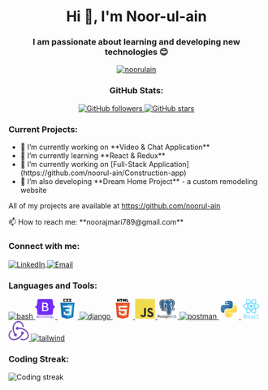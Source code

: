 <h1 align="center">Hi 👋, I'm Noor-ul-ain</h1>
<h3 align="center">I am passionate about learning and developing new technologies 😊</h3>

<p align="center">
    <a href="https://github.com/ryo-ma/github-profile-trophy">
        <img src="https://github-profile-trophy.vercel.app/?username=noorulain" alt="noorulain" />
    </a>
</p>

<h3 align="center">GitHub Stats:</h3>
<p align="center">
    <a href="https://github.com/noorulain">
        <img src="https://img.shields.io/github/followers/noorulain?label=Followers&style=social" alt="GitHub followers"/>
        <img src="https://img.shields.io/github/stars/noorulain?label=Stars&style=social" alt="GitHub stars"/>
    </a>
</p>

<h3 align="left">Current Projects:</h3>
<ul>
    <li>🔭 I’m currently working on **Video & Chat Application**</li>
    <li>🌱 I’m currently learning **React & Redux**</li>
    <li>🔭 I’m currently working on [Full-Stack Application](https://github.com/noorul-ain/Construction-app)</li>
    <li>🔨 I’m also developing **Dream Home Project** - a custom remodeling website</li>
</ul>

<p align="left">All of my projects are available at <a href="https://github.com/noorul-ain">https://github.com/noorul-ain</a></p>

<p align="left">📫 How to reach me: **noorajmari789@gmail.com**</p>

<h3 align="left">Connect with me:</h3>
<p align="left">
    <a href="https://linkedin.com/in/noorulain" target="blank">
        <img align="center" src="https://raw.githubusercontent.com/rahuldkjain/github-profile-readme-generator/master/src/images/icons/Social/linked-in-alt.svg" alt="LinkedIn" height="30" width="40" />
    </a>
    <a href="mailto:noorajmari789@gmail.com" target="blank">
        <img align="center" src="https://img.shields.io/badge/Email-%40noorajmari789%40gmail.com-blue?style=flat&logo=gmail" alt="Email" height="30" width="100"/>
    </a>
</p>

<h3 align="left">Languages and Tools:</h3>
<p align="left">
    <a href="https://www.gnu.org/software/bash/" target="_blank" rel="noreferrer">
        <img src="https://www.vectorlogo.zone/logos/gnu_bash/gnu_bash-icon.svg" alt="bash" width="40" height="40"/>
    </a>
    <a href="https://getbootstrap.com" target="_blank" rel="noreferrer">
        <img src="https://raw.githubusercontent.com/devicons/devicon/master/icons/bootstrap/bootstrap-plain-wordmark.svg" alt="bootstrap" width="40" height="40"/>
    </a>
    <a href="https://www.w3schools.com/css/" target="_blank" rel="noreferrer">
        <img src="https://raw.githubusercontent.com/devicons/devicon/master/icons/css3/css3-original-wordmark.svg" alt="css3" width="40" height="40"/>
    </a>
    <a href="https://www.djangoproject.com/" target="_blank" rel="noreferrer">
        <img src="https://cdn.worldvectorlogo.com/logos/django.svg" alt="django" width="40" height="40"/>
    </a>
    <a href="https://www.w3.org/html/" target="_blank" rel="noreferrer">
        <img src="https://raw.githubusercontent.com/devicons/devicon/master/icons/html5/html5-original-wordmark.svg" alt="html5" width="40" height="40"/>
    </a>
    <a href="https://developer.mozilla.org/en-US/docs/Web/JavaScript" target="_blank" rel="noreferrer">
        <img src="https://raw.githubusercontent.com/devicons/devicon/master/icons/javascript/javascript-original.svg" alt="javascript" width="40" height="40"/>
    </a>
    <a href="https://www.postgresql.org" target="_blank" rel="noreferrer">
        <img src="https://raw.githubusercontent.com/devicons/devicon/master/icons/postgresql/postgresql-original-wordmark.svg" alt="postgresql" width="40" height="40"/>
    </a>
    <a href="https://postman.com" target="_blank" rel="noreferrer">
        <img src="https://www.vectorlogo.zone/logos/getpostman/getpostman-icon.svg" alt="postman" width="40" height="40"/>
    </a>
    <a href="https://www.python.org" target="_blank" rel="noreferrer">
        <img src="https://raw.githubusercontent.com/devicons/devicon/master/icons/python/python-original.svg" alt="python" width="40" height="40"/>
    </a>
    <a href="https://reactjs.org/" target="_blank" rel="noreferrer">
        <img src="https://raw.githubusercontent.com/devicons/devicon/master/icons/react/react-original-wordmark.svg" alt="react" width="40" height="40"/>
    </a>
    <a href="https://redux.js.org" target="_blank" rel="noreferrer">
        <img src="https://raw.githubusercontent.com/devicons/devicon/master/icons/redux/redux-original.svg" alt="redux" width="40" height="40"/>
    </a>
    <a href="https://tailwindcss.com/" target="_blank" rel="noreferrer">
        <img src="https://www.vectorlogo.zone/logos/tailwindcss/tailwindcss-icon.svg" alt="tailwind" width="40" height="40"/>
    </a>
</p>

<h3 align="left">Coding Streak:</h3>
<p align="left">
    <img src="https://github-readme-streak-stats.herokuapp.com/?user=noorulain" alt="Coding streak"/>
</p>


